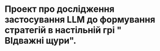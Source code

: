 # Проект про дослідження застосування LLM до формування стратегій в настільній грі " ВІдважні щури". 
